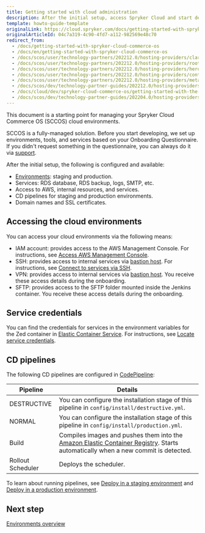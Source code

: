```yaml
---
title: Getting started with cloud administration
description: After the initial setup, access Spryker Cloud and start developing.
template: howto-guide-template
originalLink: https://cloud.spryker.com/docs/getting-started-with-spryker-cloud-commerce-os
originalArticleId: 04c7a319-4c90-4fd7-a112-982569e48c70
redirect_from:
  - /docs/getting-started-with-spryker-cloud-commerce-os
  - /docs/en/getting-started-with-spryker-cloud-commerce-os
  - /docs/scos/user/technology-partners/202212.0/hosting-providers/claranet.html
  - /docs/scos/user/technology-partners/202212.0/hosting-providers/root-360.html
  - /docs/scos/user/technology-partners/202212.0/hosting-providers/heroku.html
  - /docs/scos/user/technology-partners/202212.0/hosting-providers/continum.html
  - /docs/scos/user/technology-partners/202212.0/hosting-providers/metaways.html
  - /docs/scos/dev/technology-partner-guides/202212.0/hosting-providers/integrating-heroku.html
  - /docs/cloud/dev/spryker-cloud-commerce-os/getting-started-with-the-spryker-cloud-commerce-os.html
  - /docs/scos/dev/technology-partner-guides/202204.0/hosting-providers/integrating-heroku.html
---
```


This document is a starting point for managing your Spryker Cloud Commerce OS (SCCOS) cloud environments.

SCCOS is a fully-managed solution. Before you start developing, we set up environments, tools, and services based on your Onboarding Questionnaire. If you didn't request something in the questionnaire, you can always do it via [support](https://spryker.force.com/support/s/).

After the initial setup, the following is configured and available:

* [Environments](/docs/ca/dev/environments-overview.html): staging and production.
* Services: RDS database, RDS backup, logs, SMTP, etc.
* Access to AWS, internal resources, and services.
* CD pipelines for staging and production environments.
* Domain names and SSL certificates.


## Accessing the cloud environments

You can access your cloud environments via the following means:

* IAM account: provides access to the AWS Management Console. For instructions, see [Access AWS Management Console](/docs/ca/dev/access/access-the-aws-management-console.html).
* SSH: provides access to internal services via [bastion host](https://docs.aws.amazon.com/quickstart/latest/linux-bastion/overview.html). For instructions, see [Connect to services via SSH](/docs/ca/dev/access/connect-to-services-via-ssh.html).
* VPN: provides access to internal services via [bastion host](https://docs.aws.amazon.com/quickstart/latest/linux-bastion/overview.html). You receive these access details during the onboarding.
* SFTP: provides access to the SFTP folder mounted inside the Jenkins container. You receive these access details during the onboarding.


## Service credentials

You can find the credentials for services in the environment variables for the Zed container in [Elastic Container Service](https://docs.aws.amazon.com/AmazonECS/latest/developerguide/Welcome.html). For instructions, see [Locate service credentials](/docs/ca/dev/access/locate-service-credentials.html).


## CD pipelines

The following CD pipelines are configured in [CodePipeline](https://docs.aws.amazon.com/codepipeline/latest/userguide/welcome.html):

<div class="width-100">

| Pipeline | Details |
| --- | --- |
| DESTRUCTIVE | You can configure the installation stage of this pipeline in `config/install/destructive.yml`. |
| NORMAL | You can configure the installation stage of this pipeline in `config/install/production.yml`. |
| Build | Compiles images and pushes them into the [Amazon Elastic Container Registry](https://docs.aws.amazon.com/AmazonECR/latest/userguide/what-is-ecr.html). Starts automatically when a new commit is detected.  |
| Rollout Scheduler | Deploys the scheduler. |

</div>

To learn about running pipelines, see [Deploy in a staging environment](/docs/ca/dev/deploy-in-a-staging-environment.html) and [Deploy in a production environment](/docs/ca/dev/deploy-in-a-production-environment.html).

## Next step

[Environments overview](/docs/ca/dev/environments-overview.html)
